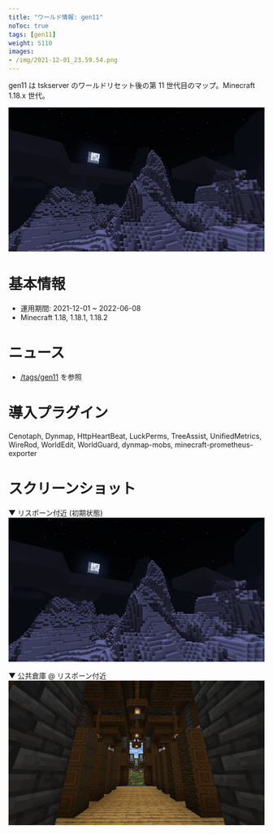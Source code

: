 ```yaml
---
title: "ワールド情報: gen11"
noToc: true
tags: [gen11]
weight: 5110
images:
- /img/2021-12-01_23.59.54.png
---
```


gen11 は tskserver のワールドリセット後の第 11 世代目のマップ。Minecraft 1.18.x 世代。
<!--more-->

![](/img/2021-12-01_23.59.54.png)

# 基本情報
- 運用期間: 2021-12-01 ~ 2022-06-08
- Minecraft 1.18, 1.18.1, 1.18.2

# ニュース
- [/tags/gen11](/tags/gen11) を参照

# 導入プラグイン
Cenotaph, Dynmap, HttpHeartBeat, LuckPerms, TreeAssist, UnifiedMetrics, WireRod, WorldEdit, WorldGuard, dynmap-mobs, minecraft-prometheus-exporter

# スクリーンショット
▼ リスポーン付近 (初期状態)
![](/img/2021-12-01_23.59.54.png)

▼ 公共倉庫 @ リスポーン付近
![](/img/2021-12-11_21.00.50.png)
